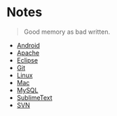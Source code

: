 Notes
===
>Good memory as bad written.

- [Android](Android/readme.md)
- [Apache](apache/readme.md)
- [Eclipse](eclipse/readme.md)
- [Git](git/readme.md)
- [Linux](linux/readme.md)
- [Mac](mac/readme.md)
- [MySQL](mysql/readme.md)
- [SublimeText](SublimeText/readme.md)
- [SVN](svn/readme.md)
